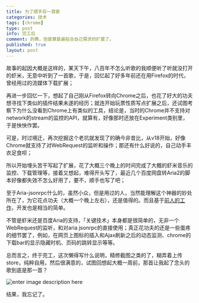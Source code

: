 ```yaml
---
title: 为了顺手存一首歌
categories: 技术
tags: [chrome]
type: post
info: 完工后
comment: 折腾，但是算是最贴合自己需求的扩展了。
published: true
layout: post
---
```


故事的起因大概是这样的，某天下午，八百年不怎么听歌的我顺便听了听就没打开的虾米，无意中听到了一首歌，于是，回忆起了好多年前还在用Firefox的时代，曾经用过的流媒体下载扩展；

再进一步回忆一下，想起了自己刚从Firefox转向Chrome之后，也花了好大的功夫想寻找下类似的插件结果未遂的经历；就连开始玩票性质写点扩展之后，还试图考察下为什么没看到Chrome上有类似的工具，结论是，当时的Chrome并不支持对network的stream的监控的API，就算有，好像那时还放在Experiment类别里，于是怏怏作罢。

可是，时过境迁，再次挖掘这个老坑就发现了的确今非昔比，从v18开始，好像Chrome就支持了对WebRequest的监听和操作；那还有什么好说的，自己动手丰衣足食呗；

所以开始埋头苦干写起了扩展，花了大概三个晚上的时间完成了大概的虾米音乐的监控、下载管理等，接着又想起，难得开头写了，最近几个百度网盘转Aria2的脚本好像都失效不怎么好用了，要不，顺手也写了吧；

至于Aria-jsonrpc什么的，虽然小众，但是用过的人，当然能理解这个神器的妙处所在了，为它花点功夫（大概一个晚上左右），还是值得的。而且基于[前人的工作][1]，开发也是相当的简单。

不管是虾米还是百度Aria的支持，「关键技术」本身都是很简单的，无非一个WebRequest的监听，和对aria jsonrpc的直接使用；真正花功夫的还是一些蛋疼的细节罢了，例如，在网页上图标的插入和Ajax刷新之后的动态监测、chrome的下载bar的显示隐藏时机、页码的跳转显示等等。

总而言之，终于完工，这次懒得写什么说明，精修截图之类的了，糊弄着上传store，纯粹自用，然后很满意的，试图回想起大概一周前，那首让我起了念头的歌到底是那一首？

![enter image description here][2]

结果，我忘记了。


  [1]: https://github.com/ghostry/toAria2
  [2]: http://i340.photobucket.com/albums/o350/claudxiao/Untitled_zps6176f66e.png